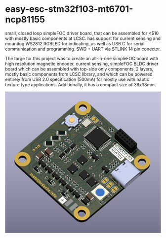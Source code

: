 # easy-esc-stm32f103-mt6701-ncp81155
small, closed loop simpleFOC driver board, that can be assembled for &lt;$10 with mostly basic components at LCSC. has support for current sensing and mounting WS2812 RGBLED for indicating, as well as USB C for serial communication and programming. SWD + UART via STLINK 14 pin conector.

The targe for this project was to create an all-in-one simpleFOC board with high resolution magnetic encoder, current sensing, simpleFOC BLDC driver board which can be assembled with top-side only components, 2 layers, mostly basic components from LCSC library, and which can be powered entirely from USB 2.0 specification (500mA) for mostly use with haptic texture type applications. Additionally, it has a compact size of 38x38mm.

![3D render of PCB](/render.png)
